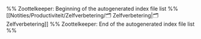 %% Zoottelkeeper: Beginning of the autogenerated index file list  %%
 [[Notities/Productiviteit/Zelfverbetering/🗂️ Zelfverbetering|🗂️ Zelfverbetering]]
%% Zoottelkeeper: End of the autogenerated index file list  %%
